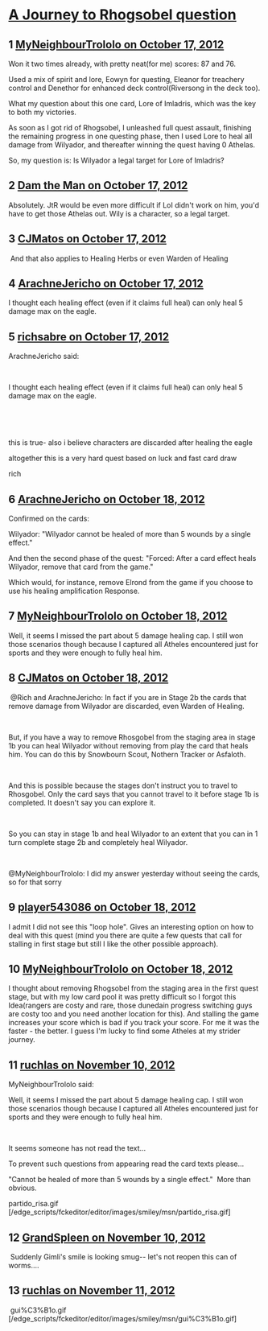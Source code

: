 # [A Journey to Rhogsobel question](https://community.fantasyflightgames.com/topic/72904-a-journey-to-rhogsobel-question/)

## 1 [MyNeighbourTrololo on October 17, 2012](https://community.fantasyflightgames.com/topic/72904-a-journey-to-rhogsobel-question/?do=findComment&comment=710841)

Won it two times already, with pretty neat(for me) scores: 87 and 76.

Used a mix of spirit and lore, Eowyn for questing, Eleanor for treachery control and Denethor for enhanced deck control(Riversong in the deck too).

What my question about this one card, Lore of Imladris, which was the key to both my victories.

As soon as I got rid of Rhogsobel, I unleashed full quest assault, finishing the remaining progress in one questing phase, then I used Lore to heal all damage from Wilyador, and thereafter winning the quest having 0 Athelas.

So, my question is: Is Wilyador a legal target for Lore of Imladris?

## 2 [Dam the Man on October 17, 2012](https://community.fantasyflightgames.com/topic/72904-a-journey-to-rhogsobel-question/?do=findComment&comment=711042)

Absolutely. JtR would be even more difficult if LoI didn't work on him, you'd have to get those Athelas out. Wily is a character, so a legal target.

## 3 [CJMatos on October 17, 2012](https://community.fantasyflightgames.com/topic/72904-a-journey-to-rhogsobel-question/?do=findComment&comment=711064)

 And that also applies to Healing Herbs or even Warden of Healing

## 4 [ArachneJericho on October 17, 2012](https://community.fantasyflightgames.com/topic/72904-a-journey-to-rhogsobel-question/?do=findComment&comment=711077)

I thought each healing effect (even if it claims full heal) can only heal 5 damage max on the eagle.

## 5 [richsabre on October 17, 2012](https://community.fantasyflightgames.com/topic/72904-a-journey-to-rhogsobel-question/?do=findComment&comment=711122)

ArachneJericho said:

 

I thought each healing effect (even if it claims full heal) can only heal 5 damage max on the eagle.

 

 

this is true- also i believe characters are discarded after healing the eagle

altogether this is a very hard quest based on luck and fast card draw

rich

## 6 [ArachneJericho on October 18, 2012](https://community.fantasyflightgames.com/topic/72904-a-journey-to-rhogsobel-question/?do=findComment&comment=711340)

Confirmed on the cards:

Wilyador: "Wilyador cannot be healed of more than 5 wounds by a single effect."

And then the second phase of the quest: "Forced: After a card effect heals Wilyador, remove that card from the game."

Which would, for instance, remove Elrond from the game if you choose to use his healing amplification Response.

## 7 [MyNeighbourTrololo on October 18, 2012](https://community.fantasyflightgames.com/topic/72904-a-journey-to-rhogsobel-question/?do=findComment&comment=711398)

Well, it seems I missed the part about 5 damage healing cap. I still won those scenarios though because I captured all Atheles encountered just for sports and they were enough to fully heal him. 

## 8 [CJMatos on October 18, 2012](https://community.fantasyflightgames.com/topic/72904-a-journey-to-rhogsobel-question/?do=findComment&comment=711514)

 @Rich and ArachneJericho: In fact if you are in Stage 2b the cards that remove damage from Wilyador are discarded, even Warden of Healing.

 

But, if you have a way to remove Rhosgobel from the staging area in stage 1b you can heal Wilyador without removing from play the card that heals him. You can do this by Snowbourn Scout, Nothern Tracker or Asfaloth.

 

And this is possible because the stages don't instruct you to travel to Rhosgobel. Only the card says that you cannot travel to it before stage 1b is completed. It doesn't say you can explore it.

 

So you can stay in stage 1b and heal Wilyador to an extent that you can in 1 turn complete stage 2b and completely heal Wilyador.

 

@MyNeighbourTrololo: I did my answer yesterday without seeing the cards, so for that sorry

## 9 [player543086 on October 18, 2012](https://community.fantasyflightgames.com/topic/72904-a-journey-to-rhogsobel-question/?do=findComment&comment=711524)

I admit I did not see this "loop hole". Gives an interesting option on how to deal with this quest (mind you there are quite a few quests that call for stalling in first stage but still I like the other possible approach). 

## 10 [MyNeighbourTrololo on October 18, 2012](https://community.fantasyflightgames.com/topic/72904-a-journey-to-rhogsobel-question/?do=findComment&comment=711810)

I thought about removing Rhogsobel from the staging area in the first quest stage, but with my low card pool it was pretty difficult so I forgot this Idea(rangers are costy and rare, those dunedain progress switching guys are costy too and you need another location for this). And stalling the game increases your score which is bad if you track your score. For me it was the faster - the better. I guess I'm lucky to find some Atheles at my strider journey. 

## 11 [ruchlas on November 10, 2012](https://community.fantasyflightgames.com/topic/72904-a-journey-to-rhogsobel-question/?do=findComment&comment=721285)

MyNeighbourTrololo said:

Well, it seems I missed the part about 5 damage healing cap. I still won those scenarios though because I captured all Atheles encountered just for sports and they were enough to fully heal him. 



 

It seems someone has not read the text…

To prevent such questions from appearing read the card texts please…

"Cannot be healed of more than 5 wounds by a single effect."  More than obvious.

partido_risa.gif [/edge_scripts/fckeditor/editor/images/smiley/msn/partido_risa.gif]

## 12 [GrandSpleen on November 10, 2012](https://community.fantasyflightgames.com/topic/72904-a-journey-to-rhogsobel-question/?do=findComment&comment=721310)

 Suddenly Gimli's smile is looking smug-- let's not reopen this can of worms….

## 13 [ruchlas on November 11, 2012](https://community.fantasyflightgames.com/topic/72904-a-journey-to-rhogsobel-question/?do=findComment&comment=721458)

 gui%C3%B1o.gif [/edge_scripts/fckeditor/editor/images/smiley/msn/gui%C3%B1o.gif]

 

